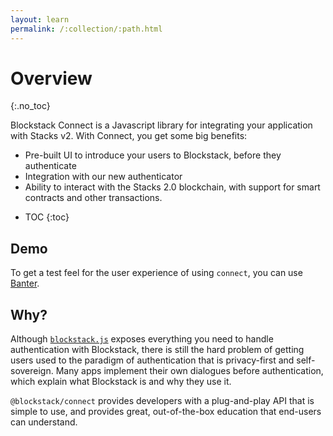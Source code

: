```yaml
---
layout: learn
permalink: /:collection/:path.html
---
```

# Overview
{:.no_toc}

Blockstack Connect is a Javascript library for integrating your application with Stacks v2. With Connect, you get some big benefits:

- Pre-built UI to introduce your users to Blockstack, before they authenticate
- Integration with our new authenticator
- Ability to interact with the Stacks 2.0 blockchain, with support for smart contracts and other transactions.

* TOC
{:toc}

## Demo

To get a test feel for the user experience of using `connect`, you can use [Banter](https://banter.pub).

## Why?

Although [`blockstack.js`](https://github.com/blockstack/blockstack.js) exposes everything you need to handle authentication with Blockstack, there is still the hard problem of getting users used to the paradigm of authentication that is privacy-first and self-sovereign. Many apps implement their own dialogues before authentication, which explain what Blockstack is and why they use it.

`@blockstack/connect` provides developers with a plug-and-play API that is simple to use, and provides great, out-of-the-box education that end-users can understand.